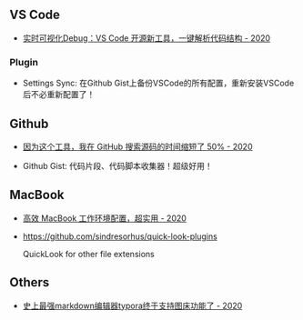 


## VS Code

- [实时可视化Debug：VS Code 开源新工具，一键解析代码结构 - 2020](https://mp.weixin.qq.com/s?__biz=MzI4MDYzNzg4Mw==&mid=2247492092&idx=3&sn=8ff84ed3853f0d6e529a667ddc5d6bf6)

### Plugin

- Settings Sync: 在Github Gist上备份VSCode的所有配置，重新安装VSCode后不必重新配置了！


## Github

- [因为这个工具，我在 GitHub 搜索源码的时间缩短了 50% - 2020](https://mp.weixin.qq.com/s?__biz=MzIwOTc2MTUyMg==&mid=2247496468&idx=2&sn=51a91acbf19eb81924db30c5d7749c49)

- Github Gist: 代码片段、代码脚本收集器！超级好用！


## MacBook

- [高效 MacBook 工作环境配置，超实用 - 2020](https://mp.weixin.qq.com/s/zCieNAZMXAvkNQkTJhgVsQ)

- <https://github.com/sindresorhus/quick-look-plugins>

    QuickLook for other file extensions


## Others

- [史上最强markdown编辑器typora终于支持图床功能了 - 2020](https://zhuanlan.zhihu.com/p/137310314)



